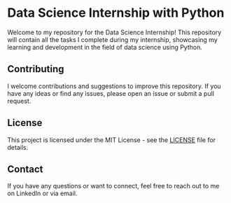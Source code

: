 # Data Science Internship with Python

Welcome to my repository for the Data Science Internship! This repository will contain all the tasks I complete during my internship, showcasing my learning and development in the field of data science using Python.


## Contributing
I welcome contributions and suggestions to improve this repository. If you have any ideas or find any issues, please open an issue or submit a pull request.


## License
This project is licensed under the MIT License - see the [LICENSE](./LICENSE) file for details.


## Contact
If you have any questions or want to connect, feel free to reach out to me on LinkedIn or via email.

